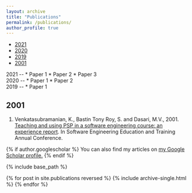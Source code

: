 ```yaml
---
layout: archive
title: "Publications"
permalink: /publications/
author_profile: true
---
```

* [2021](#2021)
* [2020](#2020)
* [2019](#2019)
* [2001](#2001)


<div id="2021"></div>
2021
--
* Paper 1
* Paper 2
* Paper 3

<div id="2020"></div>
2020
--
* Paper 1
* Paper 2

<div id="2019"></div>
2019
--
* Paper 1

2001
--
1. Venkatasubramanian, K., Bastin Tony Roy, S. and Dasari, M.V., 2001. [Teaching and using PSP in a software engineering course: an experience report](/publications/2001/2001_1.pdf). In Software Engineering Education and Training Annual Conference.

{% if author.googlescholar %}
  You can also find my articles on <u><a href="{{author.googlescholar}}">my Google Scholar profile</a>.</u>
{% endif %}

{% include base_path %}

{% for post in site.publications reversed %}
  {% include archive-single.html %}
{% endfor %}
